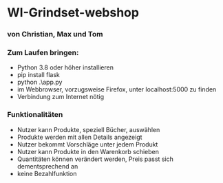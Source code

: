 # WI-Grindset-webshop

### von Christian, Max und Tom

### Zum Laufen bringen:
* Python 3.8 oder höher installieren 
* pip install flask
* python .\app.py
* im Webbrowser, vorzugsweise Firefox, unter localhost:5000 zu finden
* Verbindung zum Internet nötig

### Funktionalitäten
* Nutzer kann Produkte, speziell Bücher, auswählen
* Produkte werden mit allen Details angezeigt
* Nutzer bekommt Vorschläge unter jedem Produkt
* Nutzer kann Produkte in den Warenkorb schieben
* Quantitäten können verändert werden, Preis passt sich dementsprechend an
* keine Bezahlfunktion

